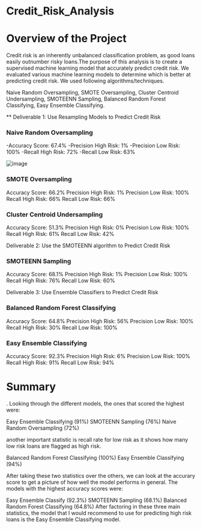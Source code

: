 # Credit_Risk_Analysis


# Overview of the Project

Credit risk is an inherently unbalanced classification problem, as good loans easily outnumber risky loans.The purpose of this analysis is to create a supervised machine learning model that accurately predict credit risk. We evaluated various machine learning models to determine which is better at predicting credit risk. We used following algorithms/techniques.

Naive Random Oversampling,
SMOTE Oversampling,
Cluster Centroid Undersampling,
SMOTEENN Sampling,
Balanced Random Forest Classifying,
Easy Ensemble Classifying.

** Deliverable 1: Use Resampling Models to Predict Credit Risk
  
 ### Naive Random Oversampling

-Accuracy Score: 67.4%
-Precision High Risk: 1%
-Precision Low Risk: 100%
-Recall High Risk: 72%
-Recall Low Risk: 63%

![image](https://user-images.githubusercontent.com/92646311/185248825-4eadf30b-c001-48c9-b895-92a171d80541.png)


### SMOTE Oversampling
Accuracy Score: 66.2%
Precision High Risk: 1%
Precision Low Risk: 100%
Recall High Risk: 66%
Recall Low Risk: 66%

### Cluster Centroid Undersampling
Accuracy Score: 51.3%
Precision High Risk: 0%
Precision Low Risk: 100%
Recall High Risk: 61%
Recall Low Risk: 42%



Deliverable 2: Use the SMOTEENN algorithm to Predict Credit Risk

### SMOTEENN Sampling
Accuracy Score: 68.1%
Precision High Risk: 1%
Precision Low Risk: 100%
Recall High Risk: 76%
Recall Low Risk: 60%

Deliverable 3: Use Ensemble Classifiers to Predict Credit Risk 

### Balanced Random Forest Classifying
Accuracy Score: 64.8%
Precision High Risk: 56%
Precision Low Risk: 100%
Recall High Risk: 30%
Recall Low Risk: 100%

### Easy Ensemble Classifying
Accuracy Score: 92.3%
Precision High Risk: 6%
Precision Low Risk: 100%
Recall High Risk: 91%
Recall Low Risk: 94%

# Summary
. Looking through the different models, the ones that scored the highest were:

Easy Ensemble Classifying (91%)
SMOTEENN Sampling (76%)
Naive Random Oversampling (72%)


another important statistic is recall rate for low risk as it shows how many low risk loans are flagged as high risk.

Balanced Random Forest Classifying (100%)
Easy Ensemble Classifying (94%)


After taking these two statistics over the others, we can look at the accurary score to get a picture of how well the model performs in general. The models with the highest accuracy scores were:

Easy Ensemble Classify (92.3%)
SMOTEENN Sampling (68.1%)
Balanced Random Forest Classifying (64.8%)
After factoring in these three main statistics, the model that I would recommend to use for predicting high risk loans is the Easy Ensemble Classifying model.
